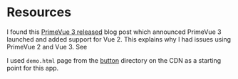 # Resources

I found this [PrimeVue 3 released][] blog post which announced PrimeVue 3 launched and added support for Vue 2. This explains why I had issues using PrimeVue 2 and Vue 3. See

[PrimeVue 3 released]: https://dev.to/cagataycivici/primevue-3-0-0-released-for-vue-3-with-60-ui-components-featuring-bootstrap-material-fluent-ui-and-custom-themes-348i

I used `demo.html` page from the [button][] directory on the CDN as a starting point for this app.

[button]: https://unpkg.com/browse/primevue@2.2.3/components/button/
